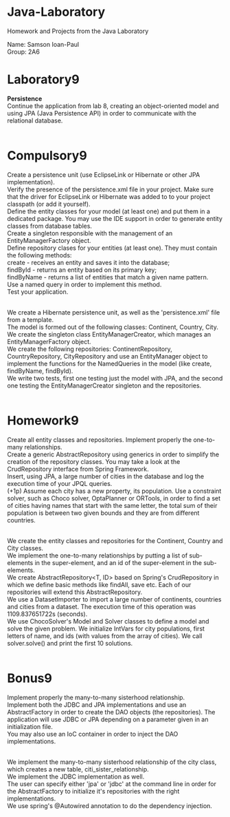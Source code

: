 # Java-Laboratory
 Homework and Projects from the Java Laboratory <br />

Name: Samson Ioan-Paul <br />
Group: 2A6 <br />

# Laboratory9
__Persistence__ <br />
Continue the application from lab 8, creating an object-oriented model and using JPA (Java Persistence API) in order to communicate with the relational database. <br /> <br />

# Compulsory9
Create a persistence unit (use EclipseLink or Hibernate or other JPA implementation). <br />
Verify the presence of the persistence.xml file in your project. Make sure that the driver for EclipseLink or Hibernate was added to to your project classpath (or add it yourself). <br />
Define the entity classes for your model (at least one) and put them in a dedicated package. You may use the IDE support in order to generate entity classes from database tables. <br />
Create a singleton responsible with the management of an EntityManagerFactory object. <br />
Define repository clases for your entities (at least one). They must contain the following methods: <br />
create - receives an entity and saves it into the database; <br />
findById - returns an entity based on its primary key; <br />
findByName - returns a list of entities that match a given name pattern. <br />
Use a named query in order to implement this method. <br />
Test your application. <br /> <br />

We create a Hibernate persistence unit, as well as the 'persistence.xml' file from a template. <br />
The model is formed out of the following classes: Continent, Country, City. <br />
We create the singleton class EntityManagerCreator, which manages an EntityManagerFactory object. <br />
We create the following repositories: ContinentRepository, CountryRepository, CityRepository and use an EntityManager object to implement the functions for the NamedQueries in the model (like create, findByName, findById). <br />
We write two tests, first one testing just the model with JPA, and the second one testing the EntityManagerCreator singleton and the repositories. <br /> <br />

# Homework9
Create all entity classes and repositories. Implement properly the one-to-many relationships. <br />
Create a generic AbstractRepository using generics in order to simplify the creation of the repository classes. You may take a look at the CrudRepository interface from Spring Framework. <br />
Insert, using JPA, a large number of cities in the database and log the execution time of your JPQL queries. <br />
(+1p) Assume each city has a new property, its population. Use a constraint solver, such as Choco solver, OptaPlanner or ORTools, in order to find a set of cities having names that start with the same letter, the total sum of their population is between two given bounds and they are from different countries. <br /> <br />

We create the entity classes and repositories for the Continent, Country and City classes. <br />
We implement the one-to-many relationships by putting a list of sub-elements in the super-element, and an id of the super-element in the sub-elements. <br />
We create AbstractRepository<T, ID> based on Spring's CrudRepository in which we define basic methods like findAll, save etc. Each of our repositories will extend this AbstractRepository. <br />
We use a DatasetImporter to import a large number of continents, countries and cities from a dataset. The execution time of this operation was 1109.837651722s (seconds). <br />
We use ChocoSolver's Model and Solver classes to define a model and solve the given problem. We initialize IntVars for city populations, first letters of name, and ids (with values from the array of cities). We call solver.solve() and print the first 10 solutions. <br /> <br />

# Bonus9
Implement properly the many-to-many sisterhood relationship. <br />
Implement both the JDBC and JPA implementations and use an AbstractFactory in order to create the DAO objects (the repositories).
The application will use JDBC or JPA depending on a parameter given in an initialization file. <br />
You may also use an IoC container in order to inject the DAO implementations. <br /> <br />

We implement the many-to-many sisterhood relationship of the city class, which creates a new table, citi_sister_relationship. <br />
We implement the JDBC implementation as well.<br />
The user can specify either 'jpa' or 'jdbc' at the command line in order for the AbstractFactory to initialize it's repositories with the right implementations. <br />
We use spring's @Autowired annotation to do the dependency injection. <br /> <br />
